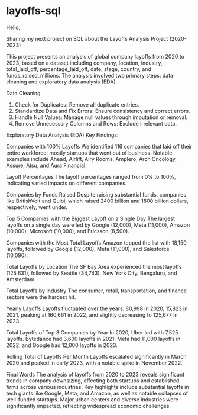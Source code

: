 # layoffs-sql
Hello,

Sharing my next project on SQL about the Layoffs Analysis Project (2020-2023)

This project presents an analysis of global company layoffs from 2020 to 2023, based on a dataset including company, location, industry, total_laid_off, percentage_laid_off, date, stage, country, and funds_raised_millions. The analysis involved two primary steps: data cleaning and exploratory data analysis (EDA).

 Data Cleaning

1. Check for Duplicates: Remove all duplicate entries.
2. Standardize Data and Fix Errors: Ensure consistency and correct errors.
3. Handle Null Values: Manage null values through imputation or removal.
4. Remove Unnecessary Columns and Rows: Exclude irrelevant data.

 Exploratory Data Analysis (EDA)  Key Findings:

 Companies with 100% Layoffs
We identified 116 companies that laid off their entire workforce, mostly startups that went out of business. Notable examples include Ahead, Airlift, Airy Rooms, Amplero, Arch Oncology, Assure, Atsu, and Aura Financial.

 Layoff Percentages
The layoff percentages ranged from 0% to 100%, indicating varied impacts on different companies.

 Companies by Funds Raised
Despite raising substantial funds, companies like BritishVolt and Quibi, which raised 2400 billion and 1800 billion dollars, respectively, went under.

 Top 5 Companies with the Biggest Layoff on a Single Day
The largest layoffs on a single day were led by Google (12,000), Meta (11,000), Amazon (10,000), Microsoft (10,000), and Ericsson (8,500).

 Companies with the Most Total Layoffs
Amazon topped the list with 18,150 layoffs, followed by Google (12,000), Meta (11,000), and Salesforce (10,090).

 Total Layoffs by Location
The SF Bay Area experienced the most layoffs (125,631), followed by Seattle (34,743), New York City, Bengaluru, and Amsterdam.

 Total Layoffs by Industry
The consumer, retail, transportation, and finance sectors were the hardest hit.

 Yearly Layoffs
Layoffs fluctuated over the years: 80,998 in 2020, 15,823 in 2021, peaking at 160,661 in 2022, and slightly decreasing to 125,677 in 2023.

 Total Layoffs of Top 3 Companies by Year
In 2020, Uber led with 7,525 layoffs. Bytedance had 3,600 layoffs in 2021. Meta had 11,000 layoffs in 2022, and Google had 12,000 layoffs in 2023.

 Rolling Total of Layoffs Per Month
Layoffs escalated significantly in March 2020 and peaked in early 2023, with a notable spike in November 2022.

Final Words
The analysis of layoffs from 2020 to 2023 reveals significant trends in company downsizing, affecting both startups and established firms across various industries. Key highlights include substantial layoffs in tech giants like Google, Meta, and Amazon, as well as notable collapses of well-funded startups. Major urban centers and diverse industries were significantly impacted, reflecting widespread economic challenges. 
